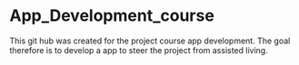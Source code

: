 # App_Development_course
This git hub was created for the project course app development. The goal therefore is to develop a app to steer the project from assisted living.
